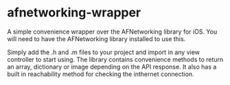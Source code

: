 # afnetworking-wrapper
A simple convenience wrapper over the AFNetworking library for iOS. You will need to have the AFNetworking library installed to use this.

Simply add the .h and .m files to your project and import in any view controller to start using. The library contains convenience methods to return an array, dictionary or image depending on the API response. It also has a built in reachability method for checking the inthernet connection.
